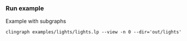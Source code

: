 ### Run example

Example with subgraphs

`clingraph examples/lights/lights.lp --view -n 0 --dir='out/lights'`